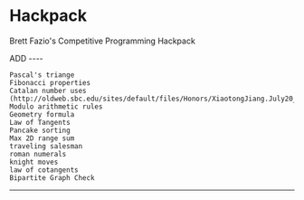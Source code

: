 # Hackpack
Brett Fazio's Competitive Programming Hackpack


ADD ----

    Pascal's triange
    Fibonacci properties
    Catalan number uses (http://oldweb.sbc.edu/sites/default/files/Honors/XiaotongJiang.July20_0.pdf)
    Modulo arithmetic rules
    Geometry formula
    Law of Tangents
    Pancake sorting
    Max 2D range sum
    traveling salesman
    roman numerals
    knight moves
    law of cotangents
    Bipartite Graph Check
    
----
